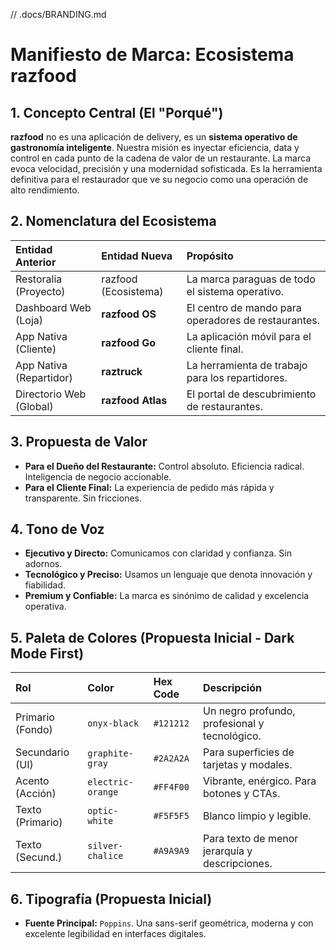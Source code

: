 // .docs/BRANDING.md
# Manifiesto de Marca: Ecosistema razfood

## 1. Concepto Central (El "Porqué")

**razfood** no es una aplicación de delivery, es un **sistema operativo de gastronomía inteligente**. Nuestra misión es inyectar eficiencia, data y control en cada punto de la cadena de valor de un restaurante. La marca evoca velocidad, precisión y una modernidad sofisticada. Es la herramienta definitiva para el restaurador que ve su negocio como una operación de alto rendimiento.

## 2. Nomenclatura del Ecosistema

| Entidad Anterior | Entidad Nueva | Propósito |
| :--- | :--- | :--- |
| Restoralia (Proyecto) | razfood (Ecosistema) | La marca paraguas de todo el sistema operativo. |
| Dashboard Web (Loja) | **razfood OS** | El centro de mando para operadores de restaurantes. |
| App Nativa (Cliente) | **razfood Go** | La aplicación móvil para el cliente final. |
| App Nativa (Repartidor)| **raztruck** | La herramienta de trabajo para los repartidores. |
| Directorio Web (Global)| **razfood Atlas** | El portal de descubrimiento de restaurantes. |

## 3. Propuesta de Valor

- **Para el Dueño del Restaurante:** Control absoluto. Eficiencia radical. Inteligencia de negocio accionable.
- **Para el Cliente Final:** La experiencia de pedido más rápida y transparente. Sin fricciones.

## 4. Tono de Voz

- **Ejecutivo y Directo:** Comunicamos con claridad y confianza. Sin adornos.
- **Tecnológico y Preciso:** Usamos un lenguaje que denota innovación y fiabilidad.
- **Premium y Confiable:** La marca es sinónimo de calidad y excelencia operativa.

## 5. Paleta de Colores (Propuesta Inicial - Dark Mode First)

| Rol | Color | Hex Code | Descripción |
| :--- | :--- | :--- | :--- |
| Primario (Fondo)| `onyx-black` | `#121212` | Un negro profundo, profesional y tecnológico. |
| Secundario (UI) | `graphite-gray` | `#2A2A2A` | Para superficies de tarjetas y modales. |
| Acento (Acción) | `electric-orange`| `#FF4F00` | Vibrante, enérgico. Para botones y CTAs. |
| Texto (Primario)| `optic-white` | `#F5F5F5` | Blanco limpio y legible. |
| Texto (Secund.) | `silver-chalice`| `#A9A9A9` | Para texto de menor jerarquía y descripciones. |

## 6. Tipografía (Propuesta Inicial)

- **Fuente Principal:** `Poppins`. Una sans-serif geométrica, moderna y con excelente legibilidad en interfaces digitales.